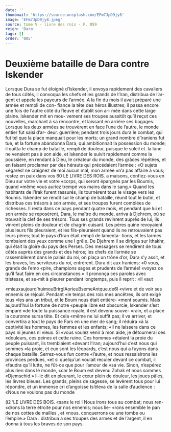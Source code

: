 ```yaml
---
date: ''
thumbnail: 'https://source.unsplash.com/EFm7JpD9jy8'
image: 'EFm7JpD9jy8.jpeg'
source: tome V - livre des rois - P. 059
reign: 'Dara'
tags: []
order: '005'
---
```


# Deuxième bataille de Dara contre Iskender

Lorsque Dura se fut éloigné d’Iskender, il envoya
rapidement des cavaliers de tous côtés, il convoqua les chefs et les grands de l’Iran, distribua de l’ar- gent et appela les payeurs de l’armée. A la fin du mois il avait préparé une armée et rempli de con- fiance la tête des héros illustres; il passa encore une fois de l’autre côté du fleuve et établit son ar-
mée dans cette large plaine. Iskender mit en mou- vement ses troupes aussitôt qu’il reçut ces nouvelles, marchant à sa rencontre, et laissant en arrière ses bagages. Lorsque les deux armées se trouvèrent en face l’une de l’autre, le monde entier fut saisi d’ar-
deur. guerrière; pendant trois jours dura le combat, qui fut tel que la place manquait pour les morts; un grand nombre d’lraniens fut tué, et la fortune abandonna Dara, qui ambitionnait la possession du monde; il quitta le champ de bataille, rempli de douleur, puisque le soleil et. la lune ne venaient pas à son aide, et Iskender le suivit rapidement comme la poussière, en rendant à Dieu, le créateur du monde, des grâces répétées, et en faisant proclamer
par des hérauts qui précédaient l’armée : «O sujets «égarés! ne craignez de moi aucun mal, mon armée «n’a pas affaire à vous; restez en paix dans vos
60 LE LIVRE DES ROIS.
a maisons, confiez-vous en Dieu sur votre vie et votre «corps, qui seront épargnés par les Boumis, quand «même vous auriez trempé vos mains dans le sang.»
Quand les habitants de l’Irak furent rassurés, ils tournèrent tous le visage vers les Roumis. Iskender se rendit sur le champ de bataille, réunit tout le butin, et distribua ces trésors à son armée, et ses troupes furent comblées de richesses. Il resta dans ce pays pendant quatre mois, et pendant que lui et son armée se reposèrent, Dara, le maître du monde,
arriva à Djehrem, où se trouvait la clef de ses trésors. Tous ses grands revinrent auprès de lui; ils vinrent pleins de douleur et de chagrin cuisant. Les pères quine revoyaient plus leurs fils pleuraient, et les fils-pleuraient quand ils ne retrouvaient pas leurs pères; tout le pays d’Iran était rempli de lamenta-
tions, et les larmes tombaient des yeux comme une
I grêle. De Djehrem il se dirigea sur Ithakhr, qui était la gloire du pays des Perses. Des messagers se rendirent de tous côtés auprès des grands et des héros; les chefs de l’armée se rassemblèrent dans le
palais du roi, on plaça un trône d’or, Dara s’y assit, et les braves, les serviteurs du roi, entrèrent.
Dura dit aux Iraniens: «0 vous, grands de l’emo «pire, champions sages et prudents de l’armée! «voyez ce qu’il faut faire en ces circonstances.» Il prononça ces paroles avec tristesse, et se-mit à pleurer pendant longtemps, puis il reprit : «Il vaut

«mieuxaujourd’huimouBrirglAorieuBsemeAntque.de6l «vivre et de voir ses ennemis se réjouir. Pendant
«le temps des rois mes ancêtres, ils ont exigé tous
«les ans un tribut, et le Boum nous était entière- «ment soumis. Mais aujourd’hui la fortune de notre «peuple libre est obscurcie, lskender s’est emparé
«de toute la puissance royale, il est devenu souve- «rain, et a placé la couronne sursa tête. Et cela «même ne lui suffit pas; il va arriver, et convertira
a tout le pays de Fars en une mer de sang; il réduira «à la captivité les hommes, les femmes et les enfants; «il ne laissera dans ce pays ni jeunes ni vieux. Si «vous voulez venir à mon aide, je détournerai ces «douleurs, ces peines et cette ruine. Ces hommes
«étaient la proie du peuple puissant, ils tremblaient «devant l’lran; aujourd’hui c’est nous qui sommes
«la proie, et eux sont les léopards, c’est nous qui
a fuyons dans chaque bataille. Serrez-vous fun contre «l’autre, et nous ressaisirons les provinces perdues,
«et si quelqu’un voulait reculer devant ce combat, il
«faudra qu’il lutte, ne fût-ce que pour l’amour de
«sa vie. Sinon, n’espérez plus rien dans le monde,
«car le Boum est devenu Zohak et nous sommes
«Djemschid.» ll-lc dit en pleurant, le cœur plein
de douleur, les joues pâles, les lèvres bleues. Les
grands, pleins de sagesse, se levèrent tous pour lui répondre, et un immense cri d’angoisse ts’éleva de la
salle d’audience : «Nous ne voulons pas du monde

(i2 ’LE LIVRE DES BOIS.
«sans le roi l Nous irons tous au combat; nous ren- «drons la terre étroite pour nos ennemis; nous lie- «rons ensemble le pan de nos cottes de mailles , et
«nous. conquerrons ou une tombe ou l’empire.» Dara .
distribua a ses troupes des armes et de l’argent, il en donna à tous les braves de son pays.
